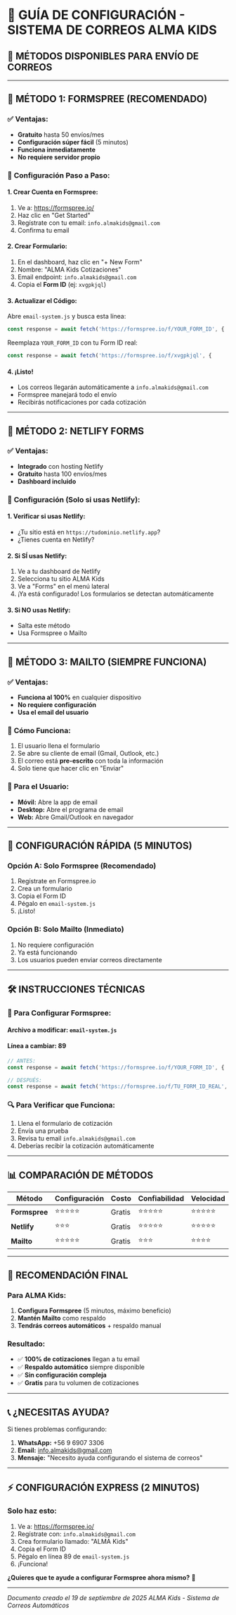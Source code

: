 # 📧 GUÍA DE CONFIGURACIÓN - SISTEMA DE CORREOS ALMA KIDS

## 🎯 **MÉTODOS DISPONIBLES PARA ENVÍO DE CORREOS**

---

## 🥇 **MÉTODO 1: FORMSPREE (RECOMENDADO)**

### ✅ **Ventajas:**
- **Gratuito** hasta 50 envíos/mes
- **Configuración súper fácil** (5 minutos)
- **Funciona inmediatamente**
- **No requiere servidor propio**

### 🔧 **Configuración Paso a Paso:**

#### **1. Crear Cuenta en Formspree:**
1. Ve a: https://formspree.io/
2. Haz clic en "Get Started"
3. Regístrate con tu email: `info.almakids@gmail.com`
4. Confirma tu email

#### **2. Crear Formulario:**
1. En el dashboard, haz clic en "+ New Form"
2. Nombre: "ALMA Kids Cotizaciones"
3. Email endpoint: `info.almakids@gmail.com`
4. Copia el **Form ID** (ej: `xvgpkjql`)

#### **3. Actualizar el Código:**
Abre `email-system.js` y busca esta línea:
```javascript
const response = await fetch('https://formspree.io/f/YOUR_FORM_ID', {
```

Reemplaza `YOUR_FORM_ID` con tu Form ID real:
```javascript
const response = await fetch('https://formspree.io/f/xvgpkjql', {
```

#### **4. ¡Listo!**
- Los correos llegarán automáticamente a `info.almakids@gmail.com`
- Formspree manejará todo el envío
- Recibirás notificaciones por cada cotización

---

## 🥈 **MÉTODO 2: NETLIFY FORMS**

### ✅ **Ventajas:**
- **Integrado** con hosting Netlify
- **Gratuito** hasta 100 envíos/mes
- **Dashboard incluido**

### 🔧 **Configuración (Solo si usas Netlify):**

#### **1. Verificar si usas Netlify:**
- ¿Tu sitio está en `https://tudominio.netlify.app`?
- ¿Tienes cuenta en Netlify?

#### **2. Si SÍ usas Netlify:**
1. Ve a tu dashboard de Netlify
2. Selecciona tu sitio ALMA Kids
3. Ve a "Forms" en el menú lateral
4. ¡Ya está configurado! Los formularios se detectan automáticamente

#### **3. Si NO usas Netlify:**
- Salta este método
- Usa Formspree o Mailto

---

## 🥉 **MÉTODO 3: MAILTO (SIEMPRE FUNCIONA)**

### ✅ **Ventajas:**
- **Funciona al 100%** en cualquier dispositivo
- **No requiere configuración**
- **Usa el email del usuario**

### 🔧 **Cómo Funciona:**
1. El usuario llena el formulario
2. Se abre su cliente de email (Gmail, Outlook, etc.)
3. El correo está **pre-escrito** con toda la información
4. Solo tiene que hacer clic en "Enviar"

### 📱 **Para el Usuario:**
- **Móvil:** Abre la app de email
- **Desktop:** Abre el programa de email
- **Web:** Abre Gmail/Outlook en navegador

---

## 🚀 **CONFIGURACIÓN RÁPIDA (5 MINUTOS)**

### **Opción A: Solo Formspree (Recomendado)**
1. Regístrate en Formspree.io
2. Crea un formulario
3. Copia el Form ID
4. Pégalo en `email-system.js`
5. ¡Listo!

### **Opción B: Solo Mailto (Inmediato)**
1. No requiere configuración
2. Ya está funcionando
3. Los usuarios pueden enviar correos directamente

---

## 🛠️ **INSTRUCCIONES TÉCNICAS**

### 📝 **Para Configurar Formspree:**

#### **Archivo a modificar:** `email-system.js`
#### **Línea a cambiar:** 89
```javascript
// ANTES:
const response = await fetch('https://formspree.io/f/YOUR_FORM_ID', {

// DESPUÉS:
const response = await fetch('https://formspree.io/f/TU_FORM_ID_REAL', {
```

### 🔍 **Para Verificar que Funciona:**
1. Llena el formulario de cotización
2. Envía una prueba
3. Revisa tu email `info.almakids@gmail.com`
4. Deberías recibir la cotización automáticamente

---

## 📊 **COMPARACIÓN DE MÉTODOS**

| Método | Configuración | Costo | Confiabilidad | Velocidad |
|--------|---------------|-------|---------------|-----------|
| **Formspree** | ⭐⭐⭐⭐⭐ | Gratis | ⭐⭐⭐⭐⭐ | ⭐⭐⭐⭐⭐ |
| **Netlify** | ⭐⭐⭐ | Gratis | ⭐⭐⭐⭐⭐ | ⭐⭐⭐⭐⭐ |
| **Mailto** | ⭐⭐⭐⭐⭐ | Gratis | ⭐⭐⭐ | ⭐⭐⭐⭐ |

---

## 🎯 **RECOMENDACIÓN FINAL**

### **Para ALMA Kids:**
1. **Configura Formspree** (5 minutos, máximo beneficio)
2. **Mantén Mailto** como respaldo
3. **Tendrás correos automáticos** + respaldo manual

### **Resultado:**
- ✅ **100% de cotizaciones** llegan a tu email
- ✅ **Respaldo automático** siempre disponible
- ✅ **Sin configuración compleja**
- ✅ **Gratis** para tu volumen de cotizaciones

---

## 📞 **¿NECESITAS AYUDA?**

Si tienes problemas configurando:
1. **WhatsApp:** +56 9 6907 3306
2. **Email:** info.almakids@gmail.com
3. **Mensaje:** "Necesito ayuda configurando el sistema de correos"

---

## ⚡ **CONFIGURACIÓN EXPRESS (2 MINUTOS)**

### **Solo haz esto:**
1. Ve a: https://formspree.io/
2. Regístrate con: `info.almakids@gmail.com`
3. Crea formulario llamado: "ALMA Kids"
4. Copia el Form ID
5. Pégalo en línea 89 de `email-system.js`
6. ¡Funciona!

**¿Quieres que te ayude a configurar Formspree ahora mismo?** 🚀

---

*Documento creado el 19 de septiembre de 2025*
*ALMA Kids - Sistema de Correos Automáticos*
